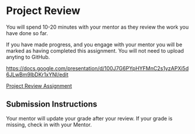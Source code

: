 # Project Review
You will spend 10-20 minutes with your mentor as they review the work you have done so far.

If you have made progress, and you engage with your mentor you will be marked as having completed this assignment. You will not need to upload anyting to GitHub.

https://docs.google.com/presentation/d/100J7G6PYpHYFMnC2s1yzAPXi5d6JLwBm9lbDKr1xYNI/edit

[Project Review Assignment](https://education.launchcode.org/liftoff/modules/assignments/project-review)

## Submission Instructions
Your mentor will update your grade after your review. If your grade is missing, check in with your Mentor.
